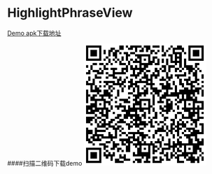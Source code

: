 # HighlightPhraseView


[Demo apk下载地址](https://raw.githubusercontent.com/Elder-Wu/filehub/master/apk/HighlightPhraseView.apk)

####扫描二维码下载demo
<img src="https://github.com/Elder-Wu/filehub/raw/master/images/qrcode_highlightphraseview.png?raw=true">